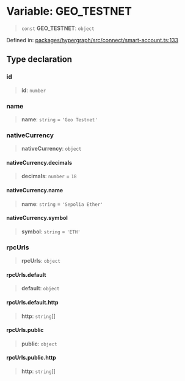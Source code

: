 # Variable: GEO\_TESTNET

> `const` **GEO\_TESTNET**: `object`

Defined in: [packages/hypergraph/src/connect/smart-account.ts:133](https://github.com/hashirpm/hypergraph/blob/ab4ea1cdb9430798142e0d735aac9d31c2cf0ae0/packages/hypergraph/src/connect/smart-account.ts#L133)

## Type declaration

### id

> **id**: `number`

### name

> **name**: `string` = `'Geo Testnet'`

### nativeCurrency

> **nativeCurrency**: `object`

#### nativeCurrency.decimals

> **decimals**: `number` = `18`

#### nativeCurrency.name

> **name**: `string` = `'Sepolia Ether'`

#### nativeCurrency.symbol

> **symbol**: `string` = `'ETH'`

### rpcUrls

> **rpcUrls**: `object`

#### rpcUrls.default

> **default**: `object`

#### rpcUrls.default.http

> **http**: `string`[]

#### rpcUrls.public

> **public**: `object`

#### rpcUrls.public.http

> **http**: `string`[]
